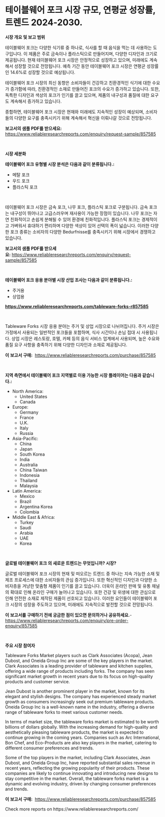 <p><h1>테이블웨어 포크 시장 규모, 연평균 성장률, 트렌드 2024-2030.</h1></p><p><strong>시장 개요 및 보고 범위</strong></p>
<p><p>테이블웨어 포크는 다양한 식기류 중 하나로, 식사를 할 때 음식을 먹는 데 사용하는 도구입니다. 이 제품은 주로 금속이나 플라스틱으로 만들어지며, 다양한 디자인과 크기로 제공됩니다. 현재 테이블웨어 포크 시장은 안정적으로 성장하고 있으며, 미래에도 계속해서 성장할 것으로 전망됩니다. 예측 기간 동안 테이블웨어 포크 시장은 연평균 성장률인 14.6%로 성장할 것으로 예상됩니다.</p><p>테이블웨어 포크 시장의 최신 동향은 소비자들이 건강하고 친환경적인 식기에 대한 수요가 증가함에 따라, 친환경적인 소재로 만들어진 포크의 수요가 증가하고 있습니다. 또한, 독특한 디자인과 색상의 포크가 인기를 끌고 있으며, 제품의 내구성과 품질에 대한 요구도 계속해서 증가하고 있습니다.</p><p>종합하면, 테이블웨어 포크 시장은 현재와 미래에도 지속적인 성장이 예상되며, 소비자들의 다양한 요구를 충족시키기 위해 계속해서 혁신을 이뤄나갈 것으로 전망됩니다.</p></p>
<p><strong>보고서의 샘플 PDF를 받으세요:</strong> <a href="https://www.reliableresearchreports.com/enquiry/request-sample/857585">https://www.reliableresearchreports.com/enquiry/request-sample/857585</a></p>
<p>&nbsp;</p>
<p><strong>시장 세분화</strong></p>
<p><strong>테이블웨어 포크 유형별 시장 분석은 다음과 같이 분류됩니다.:</strong></p>
<p><ul><li>메탈 포크</li><li>우드 포크</li><li>플라스틱 포크</li></ul></p>
<p>&nbsp;</p>
<p><p>테이블웨어 포크 시장은 금속 포크, 나무 포크, 플라스틱 포크로 구분됩니다. 금속 포크는 내구성이 뛰어나고 고급스러우며 재사용이 가능한 장점이 있습니다. 나무 포크는 자연 친화적이고 손쉽게 분해될 수 있어 환경에 친화적입니다. 플라스틱 포크는 경제적이고 가벼워서 휴대하기 편리하며 다양한 색상이 있어 선택의 폭이 넓습니다. 이러한 다양한 포크 종류는 소비자의 다양한 Bedurfnisse를 충족시키기 위해 시장에서 경쟁하고 있습니다.</p></p>
<p><strong>보고서의 샘플 PDF를 받으세요:</strong>&nbsp;<a href="https://www.reliableresearchreports.com/enquiry/request-sample/857585">https://www.reliableresearchreports.com/enquiry/request-sample/857585</a></p>
<p>&nbsp;</p>
<p><strong> 테이블웨어 포크 응용 분야별 시장 산업 조사는 다음과 같이 분류됩니다.:</strong></p>
<p><ul><li>주거용</li><li>상업용</li></ul></p>
<p><strong><a href="https://www.reliableresearchreports.com/tableware-forks-r857585">https://www.reliableresearchreports.com/tableware-forks-r857585</a></strong></p>
<p>&nbsp;</p>
<p><p>Tableware Forks 시장 응용 분야는 주거 및 상업 시장으로 나뉘어집니다. 주거 시장은 가정에서 사용되는 일반적인 포크들을 포함하며, 식사 시간이나 손님 접대 시 사용됩니다. 상업 시장은 레스토랑, 호텔, 카페 등의 음식 서비스 업계에서 사용되며, 높은 수요와 품질 요구 사항을 충족하기 위해 다양한 디자인과 소재로 제공됩니다.</p></p>
<p><strong>이 보고서 구매:</strong>&nbsp; <a href="https://www.reliableresearchreports.com/purchase/857585">https://www.reliableresearchreports.com/purchase/857585</a></p>
<p>&nbsp;</p>
<p><strong>지역 측면에서 테이블웨어 포크 지역별로 이용 가능한 시장 플레이어는 다음과 같습니다.:</strong></p>
<p><ul>
    <li>
        North America:
        <ul>
            <li>United States</li>
            <li>Canada</li>
        </ul>
    </li>
    <li>
        Europe:
        <ul>
            <li>Germany</li>
            <li>France</li>
            <li>U.K.</li>
            <li>Italy</li>
            <li>Russia</li>
        </ul>
    </li>
    <li>
        Asia-Pacific:
        <ul>
            <li>China</li>
            <li>Japan</li>
            <li>South Korea</li>
            <li>India</li>
            <li>Australia</li>
            <li>China Taiwan</li>
            <li>Indonesia</li>
            <li>Thailand</li>
            <li>Malaysia</li>
        </ul>
    </li>
    <li>
        Latin America:
        <ul>
            <li>Mexico</li>
            <li>Brazil</li>
            <li>Argentina Korea</li>
            <li>Colombia</li>
        </ul>
    </li>
    <li>
        Middle East & Africa:
        <ul>
            <li>Turkey</li>
            <li>Saudi</li>
            <li>Arabia</li>
            <li>UAE</li>
            <li>Korea</li>
        </ul>
    </li>
    </ul></p>
<p>&nbsp;</p>
<p><strong>글로벌 테이블웨어 포크 의 새로운 트렌드는 무엇입니까? 시장?</strong></p>
<p><p>글로벌 테이블웨어 포크 시장의 현재 및 떠오르는 트렌드 중 하나는 지속 가능한 소재 및 제조 프로세스에 대한 소비자들의 관심 증가입니다. 또한 혁신적인 디자인과 다양한 소비자층을 겨냥한 맞춤형 제품이 인기를 끌고 있습니다. 더욱이 온라인 판매 및 유통 채널의 확대로 인해 온라인 구매가 늘어나고 있습니다. 또한 건강 및 위생에 대한 관심으로 인해 안전한 소재로 제작된 제품이 선호되고 있습니다. 이러한 요인들이 테이블웨어 포크 시장의 성장을 주도하고 있으며, 미래에도 지속적으로 발전할 것으로 전망됩니다.</p></p>
<p><strong>이 보고서를 구매하기 전에 궁금한 점이 있으면 문의하거나 공유하세요.</strong>- <a href="https://www.reliableresearchreports.com/enquiry/pre-order-enquiry/857585">https://www.reliableresearchreports.com/enquiry/pre-order-enquiry/857585</a></p>
<p>&nbsp;</p>
<p><strong>주요 시장 참여자</strong></p>
<p><p>Tableware Forks Market players such as Clark Associates (Acopa), Jean Dubost, and Oneida Group Inc are some of the key players in the market. Clark Associates is a leading provider of tableware and kitchen supplies, offering a wide range of products including forks. The company has seen significant market growth in recent years due to its focus on high-quality products and customer service.</p><p>Jean Dubost is another prominent player in the market, known for its elegant and stylish designs. The company has experienced steady market growth as consumers increasingly seek out premium tableware products. Oneida Group Inc is a well-known name in the industry, offering a diverse range of tableware forks to meet various customer needs.</p><p>In terms of market size, the tableware forks market is estimated to be worth billions of dollars globally. With the increasing demand for high-quality and aesthetically pleasing tableware products, the market is expected to continue growing in the coming years. Companies such as Arc International, Bon Chef, and Eco-Products are also key players in the market, catering to different consumer preferences and trends.</p><p>Some of the top players in the market, including Clark Associates, Jean Dubost, and Oneida Group Inc, have reported substantial sales revenue in recent years, reflecting the growing popularity of their products. These companies are likely to continue innovating and introducing new designs to stay competitive in the market. Overall, the tableware forks market is a dynamic and evolving industry, driven by changing consumer preferences and trends.</p></p>
<p><strong>이 보고서 구매:</strong>&nbsp;&nbsp;<a href="https://www.reliableresearchreports.com/purchase/857585">https://www.reliableresearchreports.com/purchase/857585</a></p>
<p>Check more reports on https://www.reliableresearchreports.com/</p>